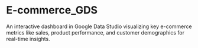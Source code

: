 # E-commerce_GDS
An interactive dashboard in Google Data Studio visualizing key e-commerce metrics like sales, product performance, and customer demographics for real-time insights.
